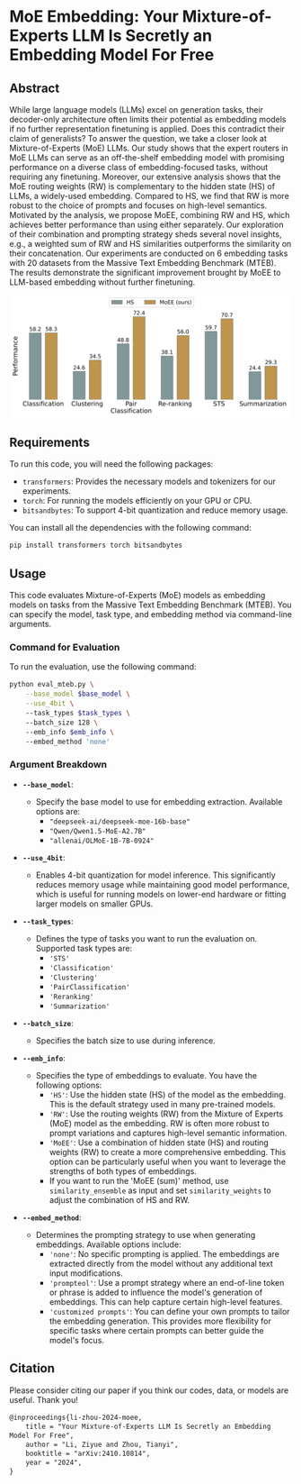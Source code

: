 # MoE Embedding: Your Mixture-of-Experts LLM Is Secretly an Embedding Model For Free

## Abstract
While large language models (LLMs) excel on generation tasks, their decoder-only architecture often limits their potential as embedding models if no further representation finetuning is applied. Does this contradict their claim of generalists? To answer the question, we take a closer look at Mixture-of-Experts (MoE) LLMs. Our study shows that the expert routers in MoE LLMs can serve as an off-the-shelf embedding model with promising performance on a diverse class of embedding-focused tasks, without requiring any finetuning. Moreover, our extensive analysis shows that the MoE routing weights (RW) is complementary to the hidden state (HS) of LLMs, a widely-used embedding. Compared to HS, we find that RW is more robust to the choice of prompts and focuses on high-level semantics. Motivated by the analysis, we propose MoEE, combining RW and HS, which achieves better performance than using either separately. Our exploration of their combination and prompting strategy sheds several novel insights, e.g., a weighted sum of RW and HS similarities outperforms the similarity on their concatenation. Our experiments are conducted on 6 embedding tasks with 20 datasets from the Massive Text Embedding Benchmark (MTEB). The results demonstrate the significant improvement brought by MoEE to LLM-based embedding without further finetuning. 

![Comparison of hidden state (HS) and MoEE (ours) on six types of tasks from the Massive Text Embedding Benchmark (MTEB), where MoEE consistently outperforms HS on all tasks. Both HS and MoEE are extracted from DeepSeekMoE-16B without further finetuning.](perf_comparison.jpg)


## Requirements

To run this code, you will need the following packages:

- `transformers`: Provides the necessary models and tokenizers for our experiments.
- `torch`: For running the models efficiently on your GPU or CPU.
- `bitsandbytes`: To support 4-bit quantization and reduce memory usage.

You can install all the dependencies with the following command:

```bash
pip install transformers torch bitsandbytes
```

## Usage

This code evaluates Mixture-of-Experts (MoE) models as embedding models on tasks from the Massive Text Embedding Benchmark (MTEB). You can specify the model, task type, and embedding method via command-line arguments.

### Command for Evaluation

To run the evaluation, use the following command:

```bash
python eval_mteb.py \
    --base_model $base_model \
    --use_4bit \ 
    --task_types $task_types \ 
    --batch_size 128 \  
    --emb_info $emb_info \ 
    --embed_method 'none'
```

### Argument Breakdown

- **`--base_model`**:  
    - Specify the base model to use for embedding extraction. Available options are:  
        - `"deepseek-ai/deepseek-moe-16b-base"`
        - `"Qwen/Qwen1.5-MoE-A2.7B"`
        - `"allenai/OLMoE-1B-7B-0924"`
  
- **`--use_4bit`**:  
    - Enables 4-bit quantization for model inference. This significantly reduces memory usage while maintaining good model performance, which is useful for running models on lower-end hardware or fitting larger models on smaller GPUs.

- **`--task_types`**:  
    - Defines the type of tasks you want to run the evaluation on. Supported task types are:  
        - `'STS'`
        - `'Classification'`
        - `'Clustering'`
        - `'PairClassification'`
        - `'Reranking'`
        - `'Summarization'`

- **`--batch_size`**:  
    - Specifies the batch size to use during inference.

- **`--emb_info`**:  
    - Specifies the type of embeddings to evaluate. You have the following options:  
        - `'HS'`: Use the hidden state (HS) of the model as the embedding. This is the default strategy used in many pre-trained models.
        - `'RW'`: Use the routing weights (RW) from the Mixture of Experts (MoE) model as the embedding. RW is often more robust to prompt variations and captures high-level semantic information.
        - `'MoEE'`: Use a combination of hidden state (HS) and routing weights (RW) to create a more comprehensive embedding. This option can be particularly useful when you want to leverage the strengths of both types of embeddings.
        - If you want to run the 'MoEE (sum)' method, use `similarity_ensemble` as input and set `similarity_weights` to adjust the combination of HS and RW.

- **`--embed_method`**:  
    - Determines the prompting strategy to use when generating embeddings. Available options include:  
        - `'none'`: No specific prompting is applied. The embeddings are extracted directly from the model without any additional text input modifications.
        - `'prompteol'`: Use a prompt strategy where an end-of-line token or phrase is added to influence the model's generation of embeddings. This can help capture certain high-level features.
        - `'customized prompts'`: You can define your own prompts to tailor the embedding generation. This provides more flexibility for specific tasks where certain prompts can better guide the model's focus.

## Citation

Please consider citing our paper if you think our codes, data, or models are useful. Thank you! <br>

```
@inproceedings{li-zhou-2024-moee,
    title = "Your Mixture-of-Experts LLM Is Secretly an Embedding Model For Free",
    author = "Li, Ziyue and Zhou, Tianyi",
    booktitle = "arXiv:2410.10814",
    year = "2024",
}
```
